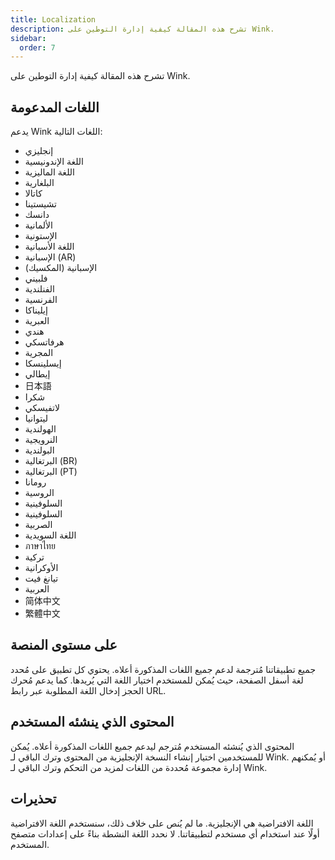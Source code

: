 ```yaml
---
title: Localization
description: تشرح هذه المقالة كيفية إدارة التوطين على Wink.
sidebar:
  order: 7
---
```

تشرح هذه المقالة كيفية إدارة التوطين على Wink.

## اللغات المدعومة

يدعم Wink اللغات التالية:

* إنجليزي
* اللغة الإندونيسية
* اللغة الماليزية
* البلغارية
* كاتالا
* تشيستينا
* دانسك
* الألمانية
* الإستونية
* اللغة الأسبانية
* الإسبانية (AR)
* الإسبانية (المكسيك)
* فلبيني
* الفنلندية
* الفرنسية
* إيليناكا
* العبرية
* هندي
* هرفاتسكي
* المجرية
* إيسلينسكا
* إيطالي
* 日本語
* شكرا
* لاتفيسكي
* ليتوانيا
* الهولندية
* النرويجية
* البولندية
* البرتغالية (BR)
* البرتغالية (PT)
* رومانا
* الروسية
* السلوفينية
* السلوفينية
* الصربية
* اللغة السويدية
* ภาษาไทย
* تركية
* الأوكرانية
* تيانغ فيت
* العربية
* 简体中文
* 繁體中文

## على مستوى المنصة

جميع تطبيقاتنا مُترجمة لدعم جميع اللغات المذكورة أعلاه. يحتوي كل تطبيق على مُحدد لغة أسفل الصفحة، حيث يُمكن للمستخدم اختيار اللغة التي يُريدها. كما يدعم مُحرك الحجز إدخال اللغة المطلوبة عبر رابط URL.

## المحتوى الذي ينشئه المستخدم

المحتوى الذي يُنشئه المستخدم مُترجم ليدعم جميع اللغات المذكورة أعلاه. يُمكن للمستخدمين اختيار إنشاء النسخة الإنجليزية من المحتوى وترك الباقي لـ Wink. أو يُمكنهم إدارة مجموعة مُحددة من اللغات لمزيد من التحكم وترك الباقي لـ Wink.

## تحذيرات

اللغة الافتراضية هي الإنجليزية. ما لم يُنص على خلاف ذلك، سنستخدم اللغة الافتراضية أولًا عند استخدام أي مستخدم لتطبيقاتنا. لا نحدد اللغة النشطة بناءً على إعدادات متصفح المستخدم.

